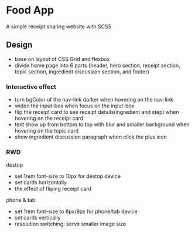 # Food App
A simple receipt sharing website with SCSS

## Design
- base on layout of CSS Grid and flexbox
- divide home page into 6 parts (header, hero section, receipt section, topic section, ingredient discussion section, and footer)

### Interactive effect 
- turn bgColor of the nav-link darker when hovering on the nav-link
- widen the input-box when focus on the input-box  
- flip the receipt card to see receipt details(ingredient and step) when hovering on the receipt card
- text show up from bottom to top with blur and smaller background when hovering on the topic card
- show ingredient discussion paragraph when click the plus icon

### RWD
destop
- set 1rem font-size to 10px for destop device
- set cards horizontally
- the effect of fliping receipt card

phone & tab
- set 1rem font-size to 8px/9px for phone/tab device
- set cards vertically
- resolution switching: serve smaller image size 










